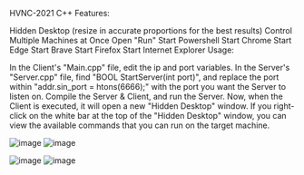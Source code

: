  HVNC-2021 C++
Features:

Hidden Desktop (resize in accurate proportions for the best results)
Control Multiple Machines at Once
Open "Run"
Start Powershell
Start Chrome
Start Edge
Start Brave
Start Firefox
Start Internet Explorer
Usage:

In the Client's "Main.cpp" file, edit the ip and port variables.
In the Server's "Server.cpp" file, find "BOOL StartServer(int port)", and replace the port within "addr.sin_port = htons(6666);" with the port you want the Server to listen on.
Compile the Server & Client, and run the Server. Now, when the Client is executed, it will open a new "Hidden Desktop" window. If you right-click on the white bar at the top of the "Hidden Desktop" window, you can view the available commands that you can run on the target machine.

![image](https://user-images.githubusercontent.com/44816275/162880042-f0e2b59b-1876-4de3-a6ce-7f0a74cd1818.png)
![image](https://user-images.githubusercontent.com/44816275/162880080-d766a414-46cd-40f3-99db-d654c735932b.png)

![image](https://user-images.githubusercontent.com/44816275/162880120-f4f04bb4-9725-4d56-a63b-8210612abe3c.png)
![image](https://user-images.githubusercontent.com/44816275/162880212-51542f9e-3131-4c1a-84bd-1ca57bf84991.png)
